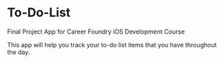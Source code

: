 # To-Do-List
Final Project App for Career Foundry iOS Development Course

This app will help you track your to-do list items that you have throughout the day.
